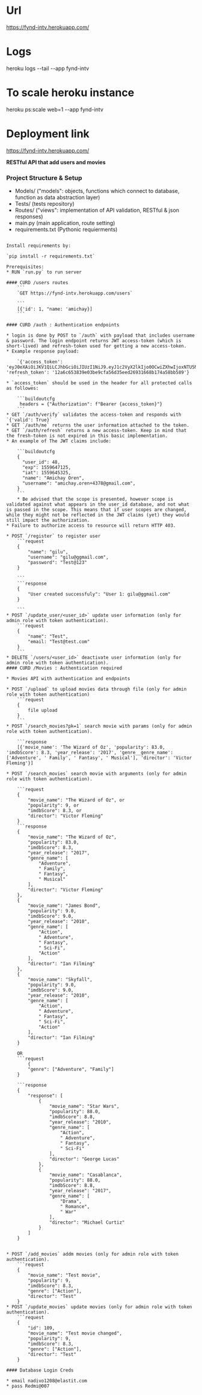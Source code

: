 # Url
https://fynd-intv.herokuapp.com/
# Logs
heroku logs --tail --app fynd-intv
# To scale heroku instance
heroku ps:scale web=1 --app fynd-intv
# Deployment link
https://fynd-intv.herokuapp.com/

**RESTful API that add users and movies**
### Project Structure & Setup

- Models/ 
   ("models": objects, functions which connect to database, 
    function as data abstraction layer)
- Tests/
   (tests repository)
- Routes/
   ("views": implementation of API validation, 
    RESTful & json responses)
- main.py
   (main application, route setting)
- requirements.txt
   (Pythonic requierments)
```

Install requirements by:
 
`pip install -r requirements.txt`

Prerequisites:
* RUN `run.py` to run server

#### CURD /users routes
    ```
    `GET https://fynd-intv.herokuapp.com/users`
    
    ```
    [{'id': 1, "name: 'amichay}]
    ```

#### CURD /auth : Authentication endpoints

* login is done by POST to `/auth` with payload that includes username & password. The login endpoint returns JWT access-token (which is short-lived) amd refresh-token used for getting a new access-token.
* Example response payload:
    
    `{'access_token': 'eyJ0eXAiOiJKV1QiLCJhbGciOiJIUzI1NiJ9.eyJ1c2VyX2lkIjo0OCwiZXhwIjoxNTU5NjQ3MTI1LCJpYXQiOjE1NTk2NDUzMjUsIm5hbWUiOiJBbWljaGF5IE9yZW4iLCJlbWFpbCI6ImFtaWNoYXkub3Jlbis0Mzc4QGdtYWlsLmNvbSIsInNjb3BlcyI6WyJ1c2VyIl19.2arsjawnHlPT0StNxTkyO6kEdDImqgCnFPjVbcRidEs', 'refresh_token': '12a6c653839e03be9cfa56d35eed26931668b174a58bb589'}
    ` 
* `access_token` should be used in the header for all protected calls as followes:

    ```buildoutcfg
     headers = {"Authorization": f"Bearer {access_token}"}
    ```
* GET `/auth/verify` validates the access-token and responds with `{'valid': True}`
* GET `/auth/me` returns the user information attached to the token.
* GET `/auth/refresh` returns a new access-token. Keep in mind that the fresh-token is not expired in this basic implementation.
* An example of The JWT claims include:

    ```buildoutcfg
    {
      "user_id": 48,
      "exp": 1559647125,
      "iat": 1559645325,
      "name": "Amichay Oren",
      "username": "amichay.oren+4378@gmail.com",
    }
    ```
    * Be advised that the scope is presented, however scope is validated against what appears in the user_id database, and not what is passed in the scope. This means that if user scopes are changed, while they might not be reflected in the JWT claims (yet) they would still impact the authorization.
* Failure to authorize access to resource will return HTTP 403.

* POST `/register` to register user
    ```request
    {
        "name": "gilu",
        "username": "gilu@ggmail.com",
        "password": "Test@123"
    }
    
    ```
    ```response
    {
        "User created successfuly": "User 1: gilu@ggmail.com"
    }
    
    ```
* POST `/update_user/<user_id>` update user information (only for admin role with token authentication).
    ```request
    {
        "name": "Test",
        "email: "Test@test.com"
    }
    ```
* DELETE `/users/<user_id>` deactivate user information (only for admin role with token authentication).
#### CURD /Movies : Authentication required

* Movies API with authentication and endpoints

* POST `/upload` to upload movies data through file (only for admin role with token authentication)
    ```request
    {
        file upload
    }
    ```
* POST `/search_movies?pk=1` search movie with params (only for admin role with token authentication).

    ```response
    [{'movie_name': 'The Wizard of Oz', 'popularity': 83.0, 'imdbScore': 8.3, 'year_release': '2017', 'genre__genre_name': ['Adventure', ' Family', ' Fantasy', ' Musical'], 'director': 'Victor Fleming'}]

* POST `/search_movies` search movie with arguments (only for admin role with token authentication).

    ```request
    {
        "movie_name": "The Wizard of Oz", or
        "popularity": 9, or
        "imdbScore": 8.3, or
        "director": "Victor Fleming"
    }
    ```response
    {
        "movie_name": "The Wizard of Oz",
        "popularity": 83.0,
        "imdbScore": 8.3,
        "year_release": "2017",
        "genre_name": [
            "Adventure",
            " Family",
            " Fantasy",
            " Musical"
        ],
        "director": "Victor Fleming"
    },
    {
        "movie_name": "James Bond",
        "popularity": 9.0,
        "imdbScore": 9.0,
        "year_release": "2010",
        "genre_name": [
            "Action",
            " Adventure",
            " Fantasy",
            " Sci-Fi",
            "Action"
        ],
        "director": "Ian Filming"
    },
    {
        "movie_name": "Skyfall",
        "popularity": 9.0,
        "imdbScore": 9.0,
        "year_release": "2010",
        "genre_name": [
            "Action",
            " Adventure",
            " Fantasy",
            " Sci-Fi",
            "Action"
        ],
        "director": "Ian Filming"
    }

    OR
    ```request
        {
        "genre": ["Adventure", "Family"]
    }

    ```response
    {
        "response": [
            {
                "movie_name": "Star Wars",
                "popularity": 88.0,
                "imdbScore": 8.8,
                "year_release": "2010",
                "genre_name": [
                    "Action",
                    " Adventure",
                    " Fantasy",
                    " Sci-Fi"
                ],
                "director": "George Lucas"
            },
            {
                "movie_name": "Casablanca",
                "popularity": 88.0,
                "imdbScore": 8.8,
                "year_release": "2017",
                "genre_name": [
                    "Drama",
                    " Romance",
                    " War"
                ],
                "director": "Michael Curtiz"
            }
        ]
    }


* POST `/add_movies` addm movies (only for admin role with token authentication).
    ```request
    {
        "movie_name": "Test movie",
        "popularity": 9,
        "imdbScore": 8.3,
        "genre": ["Action"],
        "director": "Test"
    }
* POST `/update_movies` update movies (only for admin role with token authentication).
    ```request
    {
        "id": 109,
        "movie_name": "Test movie changed",
        "popularity": 9,
        "imdbScore": 8.3,
        "genre": ["Action"],
        "director": "Test"
    }

#### Database Login Creds

* email nadivo1208@elastit.com
* pass Redmi@007

